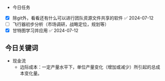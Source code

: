- 今日任务

- [x] 除git外，看看还有什么可以进行团队资源文件共享的软件 ✅ 2024-07-12
- [ ] 飞行器初步分析（市场调研，战略定位，规划等）
- [x] 甘特图学习并应用 ✅ 2024-07-12

## 今日关键词

- 现金流
	- 边际成本：一定产量水平下，单位产量变化（增加或减少）所引起的总成本变化量。
